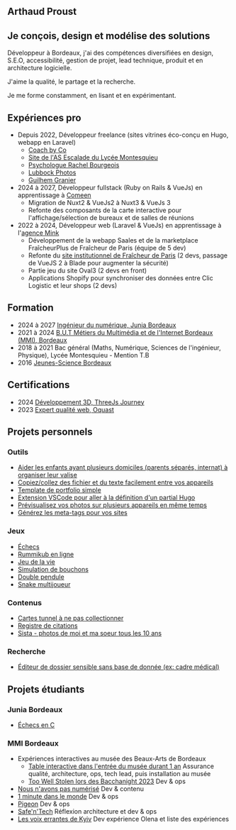 <article aria-describedby="presentation">
<h1 id="presentation">
  <span title="Prénom" data-cursor="text">Arthaud</span>
  <span title="Nom" data-cursor="text">Proust</span>
</h1>

## Je conçois, design et modélise des solutions

Développeur à Bordeaux, j'ai des compétences diversifiées en design, S.E.O, accessibilité, gestion de projet, lead technique, produit et en architecture
logicielle.

J'aime la qualité, le partage et la recherche.

Je me forme constamment, en lisant et en expérimentant.

</article>

<article aria-describedby="expériences-pro">

## Expériences pro

- Depuis 2022, Développeur freelance (sites vitrines éco-conçu en Hugo, webapp en Laravel)
  - [Coach by Co](https://coachbyco.fr)
  - [Site de l'AS Escalade du Lycée Montesquieu](https://escalade-montesquieu.fr)
  - [Psychologue Rachel Bourgeois](https://rachelbourgeois-psychologue.fr/)
  - [Lubbock Photos](https://lubbockphotos.com)
  - [Guilhem Granier](https://guilhemgranier.fr)
- 2024 à 2027, Développeur fullstack (Ruby on Rails & VueJs) en apprentissage à [Comeen](https://comeen.com)
  - Migration de Nuxt2 & VueJs2 à Nuxt3 & VueJs 3
  - Refonte des composants de la carte interactive pour l'affichage/sélection de bureaux et de salles de réunions
- 2022 à 2024, Développeur web (Laravel & VueJs) en apprentissage à l'[agence Mink](https://mink-agency.com)
  - Développement de la webapp Saales et de la marketplace FraîcheurPlus de Fraîcheur de Paris (équipe de 5 dev)
  - Refonte du [site institutionnel de Fraîcheur de Paris](https://www.fraicheurdeparis.fr/) (2 devs, passage de VueJS 2 à Blade pour augmenter la
    sécurité)
  - Partie jeu du site Oval3 (2 devs en front)
  - Applications Shopify pour synchroniser des données entre Clic Logistic et leur shops (2 devs)

</article>

<article aria-describedby="formation"  class="list-with-dates">

## Formation

- <span>2024 à 2027</span>
  [Ingénieur du numérique, Junia Bordeaux](https://www.junia.com/fr/formations-admissions/alternance-et-apprentissage/alternance-ingenieur-numerique/)
- <span>2021 à 2024</span>
  [B.U.T Métiers du Multimédia et de l'Internet Bordeaux <abbr>(MMI)</abbr>, Bordeaux](https://mmibordeaux.com)
- <span>2018 à 2021</span>
  <span>Bac général (Maths, Numérique, Sciences de l'ingénieur, Physique), Lycée Montesquieu - Mention T.B</span>
- <span>2016</span>
  [Jeunes-Science Bordeaux](https://www.jeunes-science.asso.fr/)

</article>

<article aria-describedby="certifications" class="list-with-dates">

## Certifications

- <span>2024</span>
  [Développement 3D, ThreeJs Journey](https://threejs-journey.com/certificate/view/37429)
- <span>2023</span>
  [Expert qualité web, Oquast](https://directory.opquast.com/fr/certificates/arthaud-proust/)

</article>

<article aria-describedby="projets-personnels">

## Projets personnels

### Outils

- [Aider les enfants ayant plusieurs domiciles (parents séparés, internat) à organiser leur valise](https://dressing.arthaud.dev)
- [Copiez/collez des fichier et du texte facilement entre vos appareils](https://clipboard.arthaud.dev)
- [Template de portfolio simple](https://github.com/arthaud-proust/simple-portfolio)
- [Extension VSCode pour aller à la définition d'un partial Hugo](https://marketplace.visualstudio.com/items?itemName=arthaud-proust.hugo-partials-defs)
- [Prévisualisez vos photos sur plusieurs appareils en même temps](https://preview.arthaud.dev)
- [Générez les meta-tags pour vos sites](https://metatags.arthaud.dev)

### Jeux

- [Échecs](https://chess.arthaud.dev)
- [Rummikub en ligne](https://rummikub.arthaud.dev)
- [Jeu de la vie](https://life.arthaud.dev)
- [Simulation de bouchons](https://traffic-jam.arthaud.dev)
- [Double pendule](https://pendulum.arthaud.dev)
- [Snake multijoueur](https://snake.arthaud.dev)

### Contenus

- [Cartes tunnel à ne pas collectionner](https://tunnel.arthaud.dev)
- [Registre de citations](https://quoted.arthaud.dev)
- [Sista - photos de moi et ma soeur tous les 10 ans](https://sista.arthaud.dev)

### Recherche

- [Éditeur de dossier sensible sans base de donnée (ex: cadre médical)](https://github.com/arthaud-proust-rd/serverless-form-builder)

</article>

<article aria-describedby="projets-étudiants">

## Projets étudiants

### Junia Bordeaux

- [Échecs en C](https://github.com/arthaud-proust/c-chess)

### MMI Bordeaux

- Expériences interactives au musée des Beaux-Arts de Bordeaux
  - [Table interactive dans l'entrée du musée durant 1 an](https://nuit-du-musba.mmibordeaux.com/) Assurance qualité, architecture, ops, tech lead,
    puis installation au musée
  - [Too Well Stolen lors des Bacchanight 2023](https://too-well-stolen.vercel.app/) Dev & ops
- [Nous n'avons pas numérisé](https://nousnavonspasnumerise.mmibordeaux.com/) Dev & contenu
- [1 minute dans le monde](https://1minute.lesorchideesrouges.org/) Dev & ops
- [Pigeon](https://pigeon.ovh/login) Dev & ops
- [Safe'n'Tech](https://safe-n-tech.netlify.app/) Réflexion architecture et dev & ops
- [Les voix errantes de Kyiv](https://les-voix-errantes-de-kyiv.fr/) Dev expérience Olena et liste des expériences

</article>

